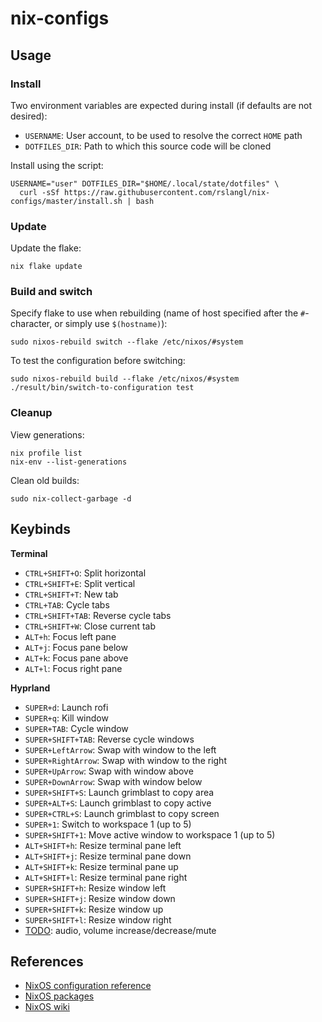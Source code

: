 # nix-configs

## Usage

### Install

Two environment variables are expected during install (if defaults are not desired):
* `USERNAME`: User account, to be used to resolve the correct `HOME` path
* `DOTFILES_DIR`: Path to which this source code will be cloned

Install using the script:
```shell
USERNAME="user" DOTFILES_DIR="$HOME/.local/state/dotfiles" \
  curl -sSf https://raw.githubusercontent.com/rslangl/nix-configs/master/install.sh | bash
```

### Update

Update the flake:
```shell
nix flake update
```

### Build and switch

Specify flake to use when rebuilding (name of host specified after the `#`-character, or simply use `$(hostname)`):
```shell
sudo nixos-rebuild switch --flake /etc/nixos/#system
```

To test the configuration before switching:
```shell
sudo nixos-rebuild build --flake /etc/nixos/#system
./result/bin/switch-to-configuration test
```


### Cleanup

View generations:
```shell
nix profile list
nix-env --list-generations
```

Clean old builds:
```shell
sudo nix-collect-garbage -d
```

## Keybinds

**Terminal**
* `CTRL+SHIFT+O`: Split horizontal
* `CTRL+SHIFT+E`: Split vertical
* `CTRL+SHIFT+T`: New tab
* `CTRL+TAB`: Cycle tabs
* `CTRL+SHIFT+TAB`: Reverse cycle tabs
* `CTRL+SHIFT+W`: Close current tab
* `ALT+h`: Focus left pane
* `ALT+j`: Focus pane below
* `ALT+k`: Focus pane above
* `ALT+l`: Focus right pane

**Hyprland**
* `SUPER+d`: Launch rofi
* `SUPER+q`: Kill window
* `SUPER+TAB`: Cycle window
* `SUPER+SHIFT+TAB`: Reverse cycle windows
* `SUPER+LeftArrow`: Swap with window to the left
* `SUPER+RightArrow`: Swap with window to the right
* `SUPER+UpArrow`: Swap with window above
* `SUPER+DownArrow`: Swap with window below
* `SUPER+SHIFT+S`: Launch grimblast to copy area
* `SUPER+ALT+S`: Launch grimblast to copy active
* `SUPER+CTRL+S`: Launch grimblast to copy screen
* `SUPER+1`: Switch to workspace 1 (up to 5)
* `SUPER+SHIFT+1`: Move active window to workspace 1 (up to 5)
* `ALT+SHIFT+h`: Resize terminal pane left
* `ALT+SHIFT+j`: Resize terminal pane down
* `ALT+SHIFT+k`: Resize terminal pane up
* `ALT+SHIFT+l`: Resize terminal pane right
* `SUPER+SHIFT+h`: Resize window left
* `SUPER+SHIFT+j`: Resize window down
* `SUPER+SHIFT+k`: Resize window up
* `SUPER+SHIFT+l`: Resize window right
* <u>TODO</u>: audio, volume increase/decrease/mute

## References

* [NixOS configuration reference](https://nixos.org/manual/nixos/stable/#ch-configuration)
* [NixOS packages](https://search.nixos.org/packages)
* [NixOS wiki](https://wiki.nixos.org/wiki/Main_Page)

